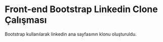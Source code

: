 # Front-end Bootstrap Linkedin Clone Çalışması
Bootstrap kullanılarak linkedin ana sayfasının klonu oluşturuldu.
